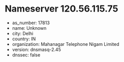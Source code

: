 # Nameserver 120.56.115.75

* as_number: 17813
* name: Unknown
* city: Delhi
* country: IN
* organization: Mahanagar Telephone Nigam Limited
* version: dnsmasq-2.45
* dnssec: false
